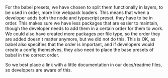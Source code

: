 For the babel presets, we have chosen to split them functionally in layers, to be used in order, more like webpack
loaders. This means that when a developer adds both the node and typescript preset, they have to be in order. This makes
sure we have less packages that are easier to maintain, though the developer needs to add them in a certain order for
them to work. We could also have created more packages per file type, so the order they are added doesn't matter
anymore, but we did not do this. This is OK, as babel also specifies that the order is important, and if developers
would create a config themselves, they also need to place the base presets of babel in the correct order.

So we best place a link with a little documentation in our docs/readme files, so developers are aware of this.